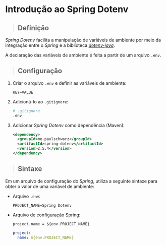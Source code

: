 # Introdução ao Spring Dotenv

> ## **Definição**

<!-- markdown-link-check-disable-next-line -->
_Spring Dotenv_ facilita a manipulação de variáveis de ambiente por meio da integração entre o _Spring_ e a biblioteca [_dotenv-java_](https://github.com/cdimascio/dotenv-java).

A declaração das variáveis de ambiente é feita a partir de um arquivo `.env`.

> ## **Configuração**

1. Criar o arquivo `.env` e definir as variáveis de ambiente:

   ```properties
   KEY=VALUE
   ```

2. Adicioná-lo ao `.gitignore`:

   ```bash
   # .gitignore 
   .env
   ```

3. Adicionar _Spring Dotenv_ como dependência (Maven):

   ```xml
   <dependency>
     <groupId>me.paulschwarz</groupId>
     <artifactId>spring-dotenv</artifactId>
     <version>2.5.4</version>
   </dependency>
   ```

> ## **Sintaxe**

Em um arquivo de configuração do _Spring_, utiliza a seguinte sintaxe para obter o valor de uma variável de ambiente:

* Arquivo `.env`:

  ```properties
  PROJECT_NAME=Spring Dotenv
  ```

* Arquivo de configuração Spring:

  ```properties
  project.name = ${env.PROJECT_NAME}
  ```

  ```yaml
  project:
    name: ${env.PROJECT_NAME}
  ```
